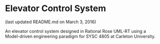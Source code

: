 Elevator Control System
=======================
(last updated README.md on March 3, 2016)

An elevator control system designed in Rational Rose UML-RT using a
Model-driven engineering paradigm for SYSC 4805 at Carleton University.

